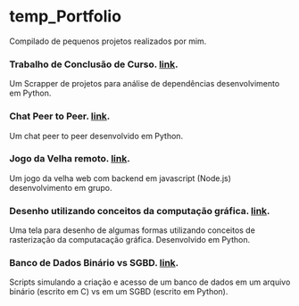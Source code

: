 # temp_Portfolio
Compilado de pequenos projetos realizados por mim.

### Trabalho de Conclusão de Curso. [link](https://github.com/CaioSR/deps-ahoy).
Um Scrapper de projetos para análise de dependências desenvolvimento em Python.

### Chat Peer to Peer. [link](https://github.com/CaioSR/P2PChat).
Um chat peer to peer desenvolvido em Python.

### Jogo da Velha remoto. [link](https://github.com/the-tictactoe-brothers/tic-tac-toe).
Um jogo da velha web com backend em javascript (Node.js) desenvolvimento em grupo.

### Desenho utilizando conceitos da computação gráfica. [link](https://github.com/CaioSR/GUI).
Uma tela para desenho de algumas formas utilizando conceitos de rasterização da computacação gráfica. Desenvolvido em Python.

### Banco de Dados Binário vs SGBD. [link](https://github.com/CaioSR/Advanced-Databases).
Scripts simulando a criação e acesso de um banco de dados em um arquivo binário (escrito em C) vs em um SGBD (escrito em Python).
